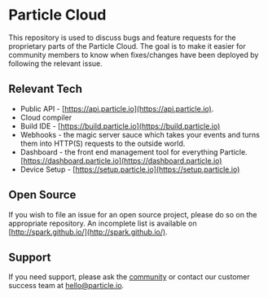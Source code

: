 # Particle Cloud

This repository is used to discuss bugs and feature requests for the proprietary parts of the Particle Cloud. The goal is to make it easier for community members to know when fixes/changes have been deployed by following the relevant issue.

## Relevant Tech

* Public API - [https://api.particle.io](https://api.particle.io).
* Cloud compiler
* Build IDE - [https://build.particle.io](https://build.particle.io)
* Webhooks - the magic server sauce which takes your events and turns them into HTTP(S) requests to the outside world.
* Dashboard - the front end management tool for everything Particle. [https://dashboard.particle.io](https://dashboard.particle.io)
* Device Setup - [https://setup.particle.io](https://setup.particle.io)

## Open Source

If you wish to file an issue for an open source project, please do so on the appropriate repository. An incomplete list is available on [http://spark.github.io/](http://spark.github.io/).

## Support

If you need support, please ask the [community](https://community.particle.io/) or contact our customer success team at hello@particle.io.
